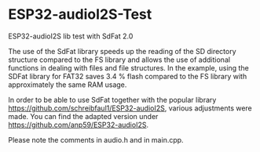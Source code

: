 # ESP32-audioI2S-Test
ESP32-audioI2S lib test with SdFat 2.0

The use of the SdFat library speeds up the reading of the SD directory structure compared to the FS library and allows the use of additional functions in dealing with files and file structures. In the example, using the SDFat library for FAT32 saves 3.4 % flash compared to the FS library with approximately the same RAM usage.

In order to be able to use SdFat together with the popular library https://github.com/schreibfaul1/ESP32-audioI2S, various adjustments were made.
You can find the adapted version under https://github.com/anp59/ESP32-audioI2S.

Please note the comments in audio.h and in main.cpp.

